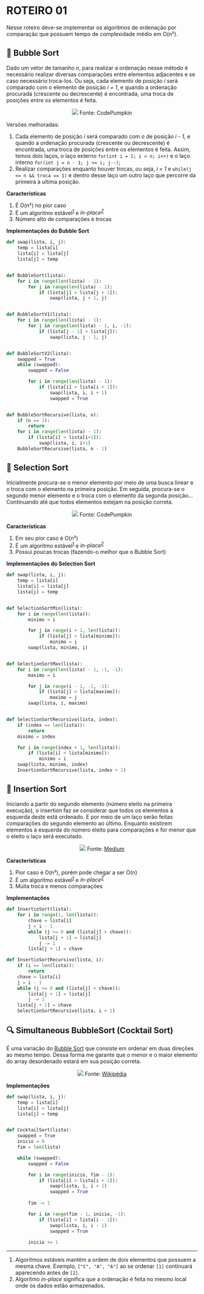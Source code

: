 # ROTEIRO 01

Nesse roteiro deve-se implementar os algoritmos de ordenação por comparação que possuem tempo de complexidade médio em O(n²).

## 🔎 Bubble Sort

Dado um vetor de tamanho _n_, para realizar a ordenação nesse método é necessário realizar diversas comparações entre elementos adjacentes e se caso necessário troca-los. Ou seja, cada elemento de posição _i_ será comparado com o elemento de posição _i + 1_, e quando a ordenação procurada (crescente ou decrescente) é encontrada, uma troca de posições entre os elementos é feita.  

<p align="center">
<img src="https://codepumpkin.com/wp-content/uploads/2017/10/bubble.gif"/>
Fonte: CodePumpkin
</p>

Versões melhoradas:
1. Cada elemento de posição _i_ será comparado com o de posição _i - 1_, e quando a ordenação procurada (crescente ou decrescente) é encontrada, uma troca de posições entre os elementos é feita. Assim, temos dois laços, o laço externo `for(int i = 1; i < n; i++)` e o laço interno `for(int j = n - 1; j >= i; j--)`;
2. Realizar comparações enquanto houver trocas, ou seja, _i = 1_ e `while(j <= n && troca == 1)` e dentro desse laço um outro laço que percorre da primeira à ultima posição.

**Características**
1. É O(n²) no pior caso
2. É um algoritmo estável<sup>[1](#footnote-1)</sup> e _in-place<sup>[2](#footnote-2)</sup>_
3. Número alto de comparações e trocas


**Implementações do Bubble Sort**

```python
def swap(lista, i, j):
    temp = lista[i]
    lista[i] = lista[j]
    lista[j] = temp


def BubbleSort(lista):
    for i in range(len(lista) - 1):
        for j in range(len(lista) - 1):
            if (lista[j] > lista[j + 1]):
                swap(lista, j + 1, j)


def BubbleSortV1(lista):
    for i in range(len(lista) - 1):
        for j in range(len(lista) - 1, i, -1):
            if (lista[j - 1] > lista[j]):
                swap(lista, j - 1, j)


def BubbleSortV2(lista):
    swapped = True
    while (swapped):
        swapped = False

        for i in range(len(lista) - 1):
            if (lista[i] > lista[i + 1]):
                swap(lista, i, i + 1)
                swapped = True


def BubbleSortRecursive(lista, n):
    if (n == 1):
        return
    for i in range(len(lista) - 1):
        if (lista[i] > lista[i+1]):
            swap(lista, i, i+1)
    BubbleSortRecursive(lista, n - 1)
```

## 🔎 Selection Sort

Inicialmente procura-se o menor elemento por meio de uma busca linear e o troca com o elemento na primeira posição. Em seguida, procura-se o segundo menor elemento e o troca com o elemento da segunda posição... Continuando até que todos elementos estejam na posição correta.

<p align="center">
<img src="https://codepumpkin.com/wp-content/uploads/2017/10/selectionSort.gif"/>
Fonte: CodePumpkin
</p>

**Características**
1. Em seu pior caso é O(n²)
2. É um algoritmo estável<sup>[1](#footnote-1)</sup> e _in-place<sup>[2](#footnote-2)</sup>_
3. Possui poucas trocas (fazendo-o melhor que o Bubble Sort)

**Implementações do Selection Sort**

```python
def swap(lista, i, j):
    temp = lista[i]
    lista[i] = lista[j]
    lista[j] = temp


def SelectionSortMin(lista):
    for i in range(len(lista)):
        minimo = i

        for j in range(i + 1, len(lista)):
            if (lista[j] < lista[minimo]):
                minimo = j
        swap(lista, minimo, i)


def SelectionSortMax(lista):
    for i in range(len(lista) - 1, -1, -1):
        maximo = i

        for j in range(i - 1, -1, -1):
            if (lista[j] > lista[maximo]):
                maximo = j
        swap(lista, i, maximo)


def SelectionSortRecursivo(lista, index):
    if (index == len(lista)):
        return
    minimo = index

    for i in range(index + 1, len(lista)):
        if (lista[i] < lista[minimo]):
            minimo = i
    swap(lista, minimo, index)
    InsertionSortRecursivo(lista, index + 1)
```

## 🔎 Insertion Sort

Iniciando a partir do segundo elemento (número eleito na primeira execução), o insertion faz se considerar que todos os elementos à esquerda deste está ordenado. E por meio de um laço serão feitas comparações do segundo elemento ao último. Enquanto existirem elementos à esquerda do número eleito para comparações e for menor que o eleito o laço será executado.

<p align="center">
<img src="https://cdn-images-1.medium.com/max/1600/1*krA0OFxEDgi8hVHJffCi4w.gif"/>
Fonte: <a href="https://medium.com/yay-its-erica/algorithms-for-beginners-bubble-sort-insertion-sort-merge-sort-29bd5506cc48">Medium</a>
</p>

**Características**
1. Pior caso é O(n²), porém pode chegar a ser O(n)
2. É um algoritmo estável<sup>[1](#footnote-1)</sup> e _in-place<sup>[2](#footnote-2)</sup>_
3. Muita troca e menos comparações

**Implementações**

```python
def InsertioSort(lista):
    for i in range(1, len(lista)):
        chave = lista[i]
        j = i - 1
        while (j >= 0 and (lista[j] > chave)):
            lista[j + 1] = lista[j]
            j -= 1
        lista[j + 1] = chave

def InsertioSortRecursivo(lista, i):
    if (i == len(lista)):
        return
    chave = lista[i]
    j = i - 1
    while (j >= 0 and (lista[j] > chave)):
        lista[j + 1] = lista[j]
        j -= 1
    lista[j + 1] = chave
    SelectionSortRecursivo(lista, i + 1)
```

## :mag: Simultaneous BubbleSort (Cocktail Sort)

É uma variação do [Bubble Sort](/R01_SimpleSorting#-bubble-sort) que consiste em ordenar em duas direções ao mesmo tempo. Dessa forma me garante que o menor e o maior elemento do array desordenado estará em sua posição correta.

<p align="center">
<img src="https://upload.wikimedia.org/wikipedia/commons/e/ef/Sorting_shaker_sort_anim.gif"/>
Fonte: <a href="https://en.wikipedia.org/wiki/Cocktail_shaker_sort#/media/File:Sorting_shaker_sort_anim.gif">Wikipédia</a>
</p>

**Implementações**

```python
def swap(lista, i, j):
    temp = lista[i]
    lista[i] = lista[j]
    lista[j] = temp


def CocktailSort(lista):
    swapped = True
    inicio = 0
    fim = len(lista)

    while (swapped):
        swapped = False

        for i in range(inicio, fim - 1):
            if (lista[i] > lista[i + 1]):
                swap(lista, i, i + 1)
                swapped = True
        
        fim -= 1

        for i in range(fim - 1, inicio, -1):
            if (lista[i] < lista[i - 1]):
                swap(lista, i, i - 1)
                swapped = True
        
        inicio += 1
```
____________________________________________________
1. <a name="footnote-1"></a> Algoritmos estáveis mantêm a ordem de dois elementos que possuem a mesma chave. Exemplo, `["C", "A", "A"]` ao se ordenar `[1]` continuará aparecendo antes de `[2]`.
2. <a name="footnote-2"></a> Algoritmo _in-place_ significa que a ordenação é feita no mesmo local onde os dados estão armazenados.